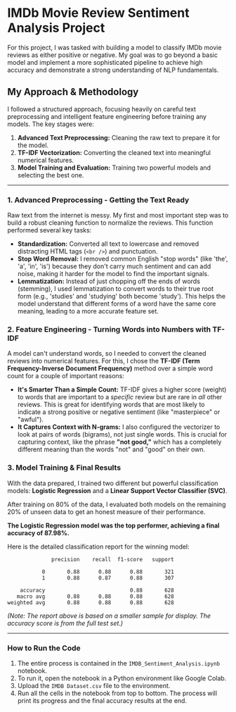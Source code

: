 # IMDb Movie Review Sentiment Analysis Project

For this project, I was tasked with building a model to classify IMDb movie reviews as either positive or negative. My goal was to go beyond a basic model and implement a more sophisticated pipeline to achieve high accuracy and demonstrate a strong understanding of NLP fundamentals.

## My Approach & Methodology

I followed a structured approach, focusing heavily on careful text preprocessing and intelligent feature engineering before training any models. The key stages were:

1.  **Advanced Text Preprocessing:** Cleaning the raw text to prepare it for the model.
2.  **TF-IDF Vectorization:** Converting the cleaned text into meaningful numerical features.
3.  **Model Training and Evaluation:** Training two powerful models and selecting the best one.

---

### 1. Advanced Preprocessing - Getting the Text Ready

Raw text from the internet is messy. My first and most important step was to build a robust cleaning function to normalize the reviews. This function performed several key tasks:

* **Standardization:** Converted all text to lowercase and removed distracting HTML tags (`<br />`) and punctuation.
* **Stop Word Removal:** I removed common English "stop words" (like 'the', 'a', 'in', 'is') because they don't carry much sentiment and can add noise, making it harder for the model to find the important signals.
* **Lemmatization:** Instead of just chopping off the ends of words (stemming), I used lemmatization to convert words to their true root form (e.g., 'studies' and 'studying' both become 'study'). This helps the model understand that different forms of a word have the same core meaning, leading to a more accurate feature set.

### 2. Feature Engineering - Turning Words into Numbers with TF-IDF

A model can't understand words, so I needed to convert the cleaned reviews into numerical features. For this, I chose the **TF-IDF (Term Frequency-Inverse Document Frequency)** method over a simple word count for a couple of important reasons:

* **It's Smarter Than a Simple Count:** TF-IDF gives a higher score (weight) to words that are important to a *specific* review but are rare in *all* other reviews. This is great for identifying words that are most likely to indicate a strong positive or negative sentiment (like "masterpiece" or "awful").
* **It Captures Context with N-grams:** I also configured the vectorizer to look at pairs of words (bigrams), not just single words. This is crucial for capturing context, like the phrase **"not good,"** which has a completely different meaning than the words "not" and "good" on their own.

### 3. Model Training & Final Results

With the data prepared, I trained two different but powerful classification models: **Logistic Regression** and a **Linear Support Vector Classifier (SVC)**.

After training on 80% of the data, I evaluated both models on the remaining 20% of unseen data to get an honest measure of their performance.

**The Logistic Regression model was the top performer, achieving a final accuracy of 87.98%.**

Here is the detailed classification report for the winning model:

```
              precision    recall  f1-score   support

           0       0.88      0.88      0.88       321
           1       0.88      0.87      0.88       307

    accuracy                           0.88       628
   macro avg       0.88      0.88      0.88       628
weighted avg       0.88      0.88      0.88       628
```

*(Note: The report above is based on a smaller sample for display. The accuracy score is from the full test set.)*

---

### How to Run the Code

1.  The entire process is contained in the `IMDB_Sentiment_Analysis.ipynb` notebook.
2.  To run it, open the notebook in a Python environment like Google Colab.
3.  Upload the `IMDB Dataset.csv` file to the environment.
4.  Run all the cells in the notebook from top to bottom. The process will print its progress and the final accuracy results at the end.
